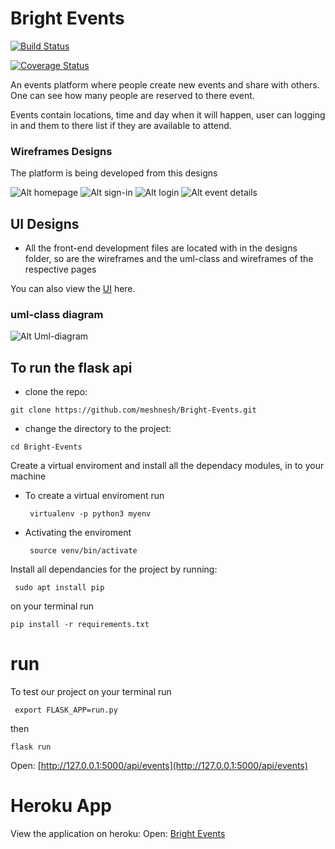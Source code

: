 # Bright Events 
[![Build Status](https://travis-ci.org/meshnesh/Bright-Events.svg?branch=api_development)](https://travis-ci.org/meshnesh/Bright-Events)

[![Coverage Status](https://coveralls.io/repos/github/meshnesh/Bright-Events/badge.svg?branch=master)](https://coveralls.io/github/meshnesh/Bright-Events?branch=api_development)

An events platform where people create new events and share with others. One can see how many people are reserved to there event.

Events contain locations, time and day when it will happen, user can logging in and them to there list if they are available to attend.

### Wireframes Designs ###
The platform is being developed from this designs

![Alt homepage](https://github.com/meshnesh/Bright-Events/blob/develop/designs/wireframes/bright_events_homepage.png)
![Alt sign-in](https://github.com/meshnesh/Bright-Events/blob/develop/designs/wireframes/SIGN%20IN.png)
![Alt login](https://github.com/meshnesh/Bright-Events/blob/develop/designs/wireframes/Login.png)
![Alt event details](https://github.com/meshnesh/Bright-Events/blob/develop/designs/wireframes/desktop_card_page.png)

## UI Designs ##
* All the front-end development files are located with in the designs folder, so are the wireframes and the uml-class and wireframes of the respective pages

You can also view the [UI](https://meshnesh.github.io/designs/ui/) here.

### uml-class diagram ###
![Alt Uml-diagram](https://github.com/meshnesh/Bright-Events/blob/develop/designs/uml_diagram/Bright%20Events.png)

## To run the flask api  ##
* clone the repo:

 ``` git clone https://github.com/meshnesh/Bright-Events.git ```

* change the directory to the project:

``` cd Bright-Events ```

Create a virtual enviroment and install all the dependacy modules, in to your machine

* To create a virtual enviroment run

    ``` virtualenv -p python3 myenv```

* Activating the enviroment

    ``` source venv/bin/activate```


Install all dependancies for the project by running:

``` sudo apt install pip```

on your terminal run

``` pip install -r requirements.txt ```

# run 
To test our project on your terminal run 

``` export FLASK_APP=run.py```

then

``` flask run ```

Open: [http://127.0.0.1:5000/api/events](http://127.0.0.1:5000/api/events)

# Heroku App
View the application on heroku:
Open: [Bright Events](https://bright-events.herokuapp.com)
